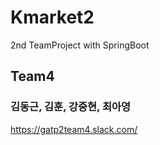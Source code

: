 # Kmarket2
2nd TeamProject with SpringBoot

## Team4
### 김동근, 김훈, 강중현, 최아영
https://gatp2team4.slack.com/
